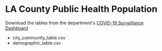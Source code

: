 # LA County Public Health Population
Download the tables from the department's
[COVID-19 Surveillance Dashboard](http://dashboard.publichealth.lacounty.gov/covid19_surveillance_dashboard/)

* city_community_table.csv
* demographic_table.csv